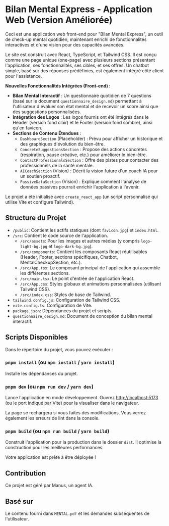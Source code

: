 # Bilan Mental Express - Application Web (Version Améliorée)

Ceci est une application web front-end pour "Bilan Mental Express", un outil de check-up mental quotidien, maintenant enrichi de fonctionnalités interactives et d'une vision pour des capacités avancées.

Le site est construit avec React, TypeScript, et Tailwind CSS. Il est conçu comme une page unique (one-page) avec plusieurs sections présentant l'application, ses fonctionnalités, ses cibles, et ses offres. Un chatbot simple, basé sur des réponses prédéfinies, est également intégré côté client pour l'assistance.

**Nouvelles Fonctionnalités Intégrées (Front-end) :**

*   **Bilan Mental Interactif** : Un questionnaire quotidien de 7 questions (basé sur le document `questionnaire_design.md`) permettant à l'utilisateur d'évaluer son état mental et de recevoir un score ainsi que des suggestions personnalisées.
*   **Intégration des Logos** : Les logos fournis ont été intégrés dans le Header (version fond clair) et le Footer (version fond sombre), ainsi qu'en favicon.
*   **Sections de Contenu Étendues** :
    *   `DashboardSection` (Placeholder) : Prévu pour afficher un historique et des graphiques d'évolution du bien-être.
    *   `ConcreteSuggestionsSection` : Propose des actions concrètes (respiration, pause créative, etc.) pour améliorer le bien-être.
    *   `ContactProfessionalsSection` : Offre des pistes pour contacter des professionnels de la santé mentale.
    *   `AICoachSection` (Vision) : Décrit la vision future d'un coach IA pour un soutien proactif.
    *   `PassiveDataSection` (Vision) : Explique comment l'analyse de données passives pourrait enrichir l'application à l'avenir.

Le projet a été initialisé avec `create_react_app` (un script personnalisé qui utilise Vite et configure Tailwind).

## Structure du Projet

*   `/public`: Contient les actifs statiques (dont `favicon.jpg`) et `index.html`.
*   `/src`: Contient le code source de l'application.
    *   `/src/assets`: Pour les images et autres médias (y compris `logo-light-bg.jpg` et `logo-dark-bg.jpg`).
    *   `/src/components`: Contient les composants React réutilisables (Header, Footer, sections spécifiques, Chatbot, MentalCheckupSection, etc.).
    *   `/src/App.tsx`: Le composant principal de l'application qui assemble les différentes sections.
    *   `/src/main.tsx`: Le point d'entrée de l'application React.
    *   `/src/App.css`: Styles globaux et animations personnalisées (utilisant Tailwind CSS).
    *   `/src/index.css`: Styles de base de Tailwind.
*   `tailwind.config.js`: Configuration de Tailwind CSS.
*   `vite.config.ts`: Configuration de Vite.
*   `package.json`: Dépendances du projet et scripts.
*   `questionnaire_design.md`: Document de conception du bilan mental interactif.

## Scripts Disponibles

Dans le répertoire du projet, vous pouvez exécuter :

### `pnpm install` (ou `npm install` / `yarn install`)

Installe les dépendances du projet.

### `pnpm dev` (ou `npm run dev` / `yarn dev`)

Lance l'application en mode développement.
Ouvrez [http://localhost:5173](http://localhost:5173) (ou le port indiqué par Vite) pour la visualiser dans le navigateur.

La page se rechargera si vous faites des modifications.
Vous verrez également les erreurs de lint dans la console.

### `pnpm build` (ou `npm run build` / `yarn build`)

Construit l'application pour la production dans le dossier `dist`.
Il optimise la construction pour les meilleures performances.

Votre application est prête à être déployée !

## Contribution

Ce projet est géré par Manus, un agent IA.

## Basé sur

Le contenu fourni dans `MENTAL.pdf` et les demandes subséquentes de l'utilisateur.

